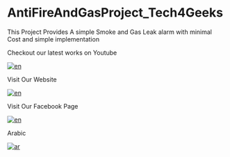 # AntiFireAndGasProject_Tech4Geeks
<p align="left">This Project Provides A simple Smoke and Gas Leak alarm with minimal Cost and simple implementation</p>
<p align="left">Checkout our latest works on Youtube</p>

[![en](https://img.shields.io/badge/ZagSystems-Youtube-red.svg)](https://www.youtube.com/channel/UCApZwHMYwzuk53znVdytCQg)

<p align="left">Visit Our Website</p>

[![en](https://img.shields.io/badge/ZagSystems-Website-red.svg)](https://zagsystems.org)

<p align="left">Visit Our Facebook Page</p>

[![en](https://img.shields.io/badge/ZagSystems-Facebook-blue.svg)](https://facebook.com/ZagSystems)

<p align="left"> Arabic </p>

[![ar](https://img.shields.io/badge/Arabic-green.svg)](README.md) 


